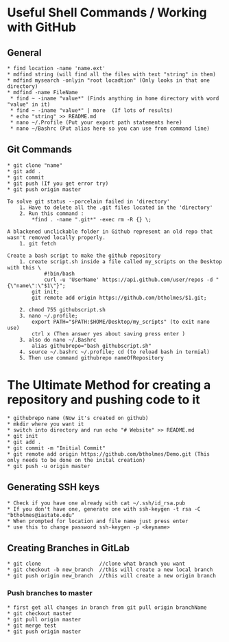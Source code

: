 # Useful Shell Commands / Working with GitHub

## General 
	* find location -name 'name.ext'
	* mdfind string (will find all the files with text "string" in them)
	* mdfind mysearch -onlyin "root locadtion" (Only looks in that one directory)
	* mdfind -name FileName
	 * find ~ -iname "value*" (Finds anything in home directory with word "value" in it)
	 * find ~ -iname "value*" | more  (If lots of results) 
	 * echo "string" >> README.md
	 * nano ~/.Profile (Put your export path statements here) 
	 * nano ~/Bashrc (Put alias here so you can use from command line) 
	 
	
## Git Commands 
	* git clone "name"
	* git add . 
	* git commit 
	* git push (If you get error try)
	* git push origin master 
	
	To solve git status --porcelain failed in 'directory'
		1. Have to delete all the .git files located in the 'directory'
		2. Run this command : 
			*find . -name ".git*" -exec rm -R {} \;
	
	A blackened unclickable folder in Github represent an old repo that wasn't removed locally properly. 
		1. git fetch

	Create a bash script to make the github repository 
		1. create script.sh inside a file called my_scripts on the Desktop with this \
		        #!bin/bash
		        curl -u 'UserName' https://api.github.com/user/repos -d "{\"name\":\"$1\"}";
			git init;
			git remote add origin https://github.com/btholmes/$1.git;
			
		2. chmod 755 githubscript.sh
		3. nano ~/.profile;
			export PATH="$PATH:$HOME/Desktop/my_scripts" (to exit nano use)
			ctrl x (Then answer yes about saving press enter )
		3. also do nano ~/.Bashrc 
			alias githubrepo="bash githubscript.sh"
		4. source ~/.bashrc ~/.profile; cd (to reload bash in termial) 
		5. Then use command githubrepo nameOfRepository
	
# The Ultimate Method for creating a repository and pushing code to it 
	* githubrepo name (Now it's created on github) 
	* mkdir where you want it 
	* switch into directory and run echo "# Website" >> README.md
	* git init 
	* git add . 
	* git commit -m "Initial Commit"
	* git remote add origin https://github.com/btholmes/Demo.git (This only needs to be done on the inital creation) 
	* git push -u origin master
	
	
	
## Generating SSH keys
	* Check if you have one already with cat ~/.ssh/id_rsa.pub
	* If you don't have one, generate one with ssh-keygen -t rsa -C "btholmes@iastate.edu"
	* When prompted for location and file name just press enter
	* use this to change password ssh-keygen -p <keyname>
	
## Creating Branches in GitLab
	* git clone                   //clone what branch you want
	* git checkout -b new_branch  //this will create a new local branch
	* git push origin new_branch  //this will create a new origin branch
	
### Push branches to master
	* first get all changes in branch from git pull origin branchName
	* git checkout master
	* git pull origin master
	* git merge test
	* git push origin master
	
	